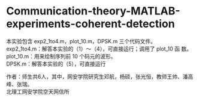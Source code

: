 # Communication-theory-MATLAB-experiments-coherent-detection

本实验包含 exp2_1to4.m，plot_10.m，DPSK.m 三个代码文件。\
exp2_1to4.m：解答本实验的（1）～（4），可直接运行；调用了 plot_10 函
数。\
plot_10.m：用来绘制序列前 10 个码元的波形。\
DPSK.m：解答本实验的（5），可直接运行

作者：师生共6人，其中，网安学院研究生邓航，杨硕，张光恒，教师王帅、潘高峰、张瑞。\
北理工网安学院空天网信所
